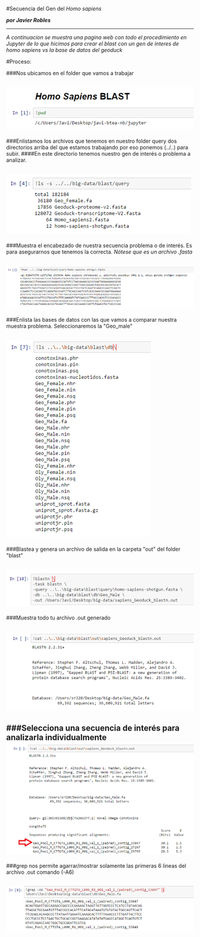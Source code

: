 #Secuencia del Gen del _Homo sapiens_

***por Javier Robles***

---
 



*A continuacion se muestra una pagina web con todo el procedimiento en Jupyter de lo que hicimos para crear el blast con un gen de interes de homo sapiens vs la base de datos del geoduck*



#Proceso:

###Nos ubicamos en el folder que vamos a trabajar


![foto1](1-pwd.png)
---

###Enlistamos los archivos que tenemos en nuestro folder query dos directorios arriba del que estamos trabajando 
por eso ponemos (../..) para subir.
####En este directorio tenemos nuestro gen de interés o problema a analizar.

![foto2](2-lista-de-archivos.png)
---

###Muestra el encabezado de nuestra secuencia problema o de interés.
Es para asegurarnos que tenemos la correcta.
*Nótese que es un archivo .fasta*

![foto3](3-encabezado-de-tu-secuencia.png)
---

###Enlista las bases de datos con las que vamos a comparar nuestra muestra problema. 
Seleccionaremos la "Geo_male"


![foto4](4-enlista-bases-datos.png)
---
###Blastea y genera un archivo de salida en la carpeta "out" del folder "blast"

![foto5](5-blast-secuencia-out.png)
---
###Muestra todo tu archivo .out generado

![foto6](6-muestra-out.png)
---

###Selecciona una secuencia de interés para analizarla individualmente
![foto7](7-selecciona-secuencia.png)
---
###grep nos permite agarrar/mostrar solamente las primeras 6 lineas del archivo .out
comando (-A6)

![foto8](8-agarra.png)
---
